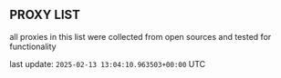 ## PROXY LIST

all proxies in this list were collected from open sources and tested for functionality

last update: `2025-02-13 13:04:10.963503+00:00` UTC